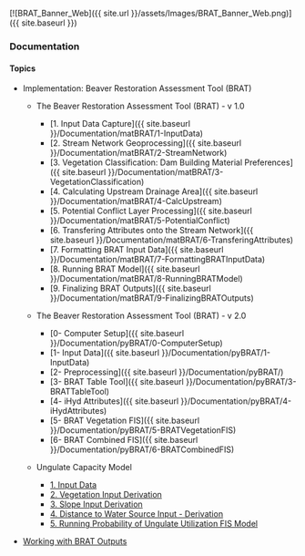 [![BRAT_Banner_Web]({{ site.url }}/assets/Images/BRAT_Banner_Web.png)]({{ site.baseurl }})



### Documentation

#### Topics

- Implementation: Beaver Restoration Assessment Tool (BRAT)

  - The Beaver Restoration Assessment Tool (BRAT) - v 1.0

    - [1. Input Data Capture]({{ site.baseurl }}/Documentation/matBRAT/1-InputData)
    - [2. Stream Network Geoprocessing]({{ site.baseurl }}/Documentation/matBRAT/2-StreamNetwork)
    - [3. Vegetation Classification: Dam Building Material Preferences]({{ site.baseurl }}/Documentation/matBRAT/3-VegetationClassification)
    - [4. Calculating Upstream Drainage Area]({{ site.baseurl }}/Documentation/matBRAT/4-CalcUpstream)
    - [5. Potential Conflict Layer Processing]({{ site.baseurl }}/Documentation/matBRAT/5-PotentialConflict)
    - [6. Transfering Attributes onto the Stream Network]({{ site.baseurl }}/Documentation/matBRAT/6-TransferingAttributes)
    - [7. Formatting BRAT Input Data]({{ site.baseurl }}/Documentation/matBRAT/7-FormattingBRATInputData)
    - [8. Running BRAT Model]({{ site.baseurl }}/Documentation/matBRAT/8-RunningBRATModel)
    - [9. Finalizing BRAT Outputs]({{ site.baseurl }}/Documentation/matBRAT/9-FinalizingBRATOutputs)

  - The Beaver Restoration Assessment Tool (BRAT) - v 2.0

    - [0- Computer Setup]({{ site.baseurl }}/Documentation/pyBRAT/0-ComputerSetup)
    - [1- Input Data]({{ site.baseurl }}/Documentation/pyBRAT/1-InputData)
    - [2- Preprocessing]({{ site.baseurl }}/Documentation/pyBRAT/)
    - [3- BRAT Table Tool]({{ site.baseurl }}/Documentation/pyBRAT/3-BRATTableTool)
    - [4- iHyd Attributes]({{ site.baseurl }}/Documentation/pyBRAT/4-iHydAttributes)
    - [5- BRAT Vegetation FIS]({{ site.baseurl }}/Documentation/pyBRAT/5-BRATVegetationFIS)
    - [6- BRAT Combined FIS]({{ site.baseurl }}/Documentation/pyBRAT/6-BRATCombinedFIS)

  - Ungulate Capacity Model

    - [1. Input Data](http://brat.joewheaton.org/home/documentation/manual-implementation/ungulate-capacity-model/1-input-data)
    - [2. Vegetation Input Derivation](http://brat.joewheaton.org/home/documentation/manual-implementation/ungulate-capacity-model/2-landcover-input-derivation)
    - [3. Slope Input Derivation](http://brat.joewheaton.org/home/documentation/manual-implementation/ungulate-capacity-model/3-slope-input-derivation)
    - [4. Distance to Water Source Input - Derivation](http://brat.joewheaton.org/home/documentation/manual-implementation/ungulate-capacity-model/4-distance-to-water-source-input---derivation)
    - [5. Running Probability of Ungulate Utilization FIS Model](http://brat.joewheaton.org/home/documentation/manual-implementation/ungulate-capacity-model/5-running-ungulate-capacity-fis-model)

- [Working with BRAT Outputs](http://brat.joewheaton.org/home/documentation/working-with-brat-outputs)